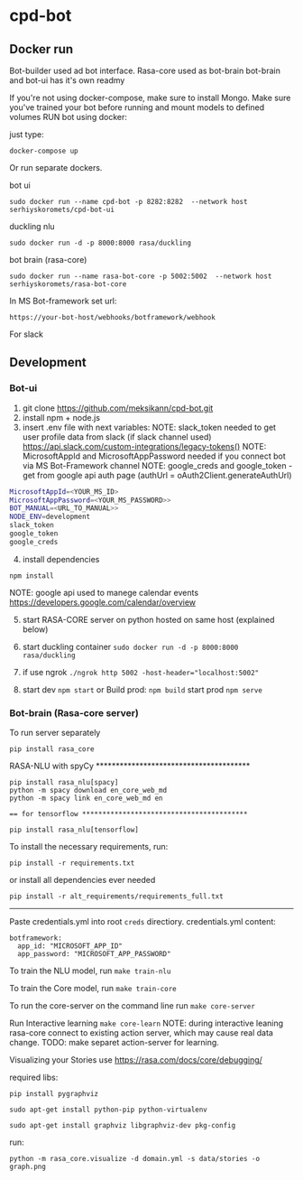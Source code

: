 # cpd-bot

##  Docker run
Bot-builder used ad bot interface. Rasa-core used as bot-brain
bot-brain and bot-ui has it's own readmy

If you're not using docker-compose, make sure to install Mongo.
Make sure you've trained your bot before running and mount models to defined volumes
RUN bot using docker:

just type:

``docker-compose up``

Or run separate dockers.

bot ui
```angular2html
sudo docker run --name cpd-bot -p 8282:8282  --network host serhiyskoromets/cpd-bot-ui
```

duckling nlu
```angular2html
sudo docker run -d -p 8000:8000 rasa/duckling
```
bot brain (rasa-core)
```angular2html
sudo docker run --name rasa-bot-core -p 5002:5002  --network host serhiyskoromets/rasa-bot-core
```

In MS Bot-framework set url:

``https://your-bot-host/webhooks/botframework/webhook``

For slack



## Development
### Bot-ui
1. git clone https://github.com/meksikann/cpd-bot.git
2. install npm + node.js
3. insert  .env file with next variables:
NOTE: slack_token needed to get user profile data from slack (if slack channel used) https://api.slack.com/custom-integrations/legacy-tokens()
NOTE: MicrosoftAppId and MicrosoftAppPassword needed if you connect bot via MS Bot-Framework channel
NOTE: google_creds and google_token - get from google api auth page (authUrl = oAuth2Client.generateAuthUrl)
```bash
MicrosoftAppId=<YOUR_MS_ID>
MicrosoftAppPassword=<YOUR_MS_PASSWORD>>
BOT_MANUAL=<URL_TO_MANUAL>>
NODE_ENV=development
slack_token
google_token
google_creds
```
4. install dependencies
```
npm install
```

NOTE:
google api used to manege calendar events
https://developers.google.com/calendar/overview

5. start RASA-CORE server on python hosted on same host (explained below)
6. start duckling container ``sudo docker run -d -p 8000:8000 rasa/duckling
``
7. if use ngrok ``./ngrok http 5002 -host-header="localhost:5002"  ``

8. start dev
``
npm start
``
or Build prod:
``
npm build
``
start prod 
``npm serve``

### Bot-brain (Rasa-core server)

 To run server separately
 ```
 pip install rasa_core
 ```
 
 
 RASA-NLU with spyCy ***************************************
 ```
 pip install rasa_nlu[spacy]
 python -m spacy download en_core_web_md
 python -m spacy link en_core_web_md en
 ```
 
    == for tensorflow *****************************************
 ```
 pip install rasa_nlu[tensorflow]
 ```
 To install the necessary requirements, run:
 
 ```
 pip install -r requirements.txt
 ```
 or install all dependencies ever needed
 ```
 pip install -r alt_requirements/requirements_full.txt
 ```
 *****************************************************************

Paste credentials.yml into root `creds` directiory.
credentials.yml content:
```
botframework:
  app_id: "MICROSOFT_APP_ID"
  app_password: "MICROSOFT_APP_PASSWORD"
  ```
  
To train the NLU model, run ``make train-nlu``

To train the Core model, run ``make train-core``

To run the core-server on the command line run ``make core-server``

Run Interactive learning ``make core-learn``
NOTE: during interactive leaning rasa-core connect to existing action server, which may 
cause real data change. TODO: make separet action-server for learning.

Visualizing your Stories
use https://rasa.com/docs/core/debugging/

required libs:
``` 
pip install pygraphviz
```
```
sudo apt-get install python-pip python-virtualenv
```

```
sudo apt-get install graphviz libgraphviz-dev pkg-config
```
run:

```
python -m rasa_core.visualize -d domain.yml -s data/stories -o graph.png
```




